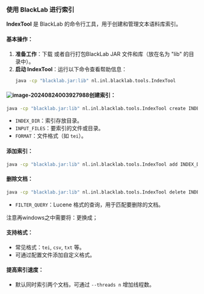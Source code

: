 ### 使用 BlackLab 进行索引

**IndexTool** 是 BlackLab 的命令行工具，用于创建和管理文本语料库索引。

#### 基本操作：

1. **准备工作**：下载 或者自行打包BlackLab JAR 文件和库（放在名为 "lib" 的目录中）。
2. **启动 IndexTool**：运行以下命令查看帮助信息：
   ```bash
   java -cp "blacklab.jar:lib" nl.inl.blacklab.tools.IndexTool
   ```
   



#### ![image-20240824003927988](D:\blog\image-20240824003927988.png)创建索引：

```bash
java -cp "blacklab.jar:lib" nl.inl.blacklab.tools.IndexTool create INDEX_DIR INPUT_FILES FORMAT
```
- `INDEX_DIR`：索引存放目录。
- `INPUT_FILES`：要索引的文件或目录。
- `FORMAT`：文件格式（如 `tei`）。

#### 添加索引：
```bash
java -cp "blacklab.jar:lib" nl.inl.blacklab.tools.IndexTool add INDEX_DIR INPUT_FILES FORMAT
```

#### 删除文档：
```bash
java -cp "blacklab.jar:lib" nl.inl.blacklab.tools.IndexTool delete INDEX_DIR FILTER_QUERY
```
- `FILTER_QUERY`：Lucene 格式的查询，用于匹配要删除的文档。





注意再windows之中需要将：更换成；

#### 支持格式：
- 常见格式：`tei`, `csv`, `txt` 等。
- 可通过配置文件添加自定义格式。

#### 提高索引速度：
- 默认同时索引两个文档，可通过 `--threads n` 增加线程数。
